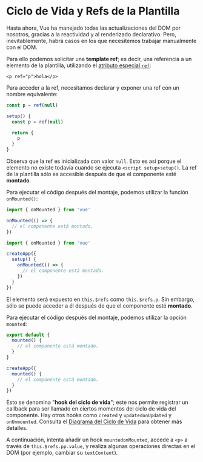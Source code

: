 # Ciclo de Vida y Refs de la Plantilla

Hasta ahora, Vue ha manejado todas las actualizaciones del DOM por nosotros, gracias a la reactividad y al renderizado declarativo. Pero, inevitablemente, habrá casos en los que necesitemos trabajar manualmente con el DOM.

Para ello podemos solicitar una **template ref**; es decir, una referencia a un elemento de la plantilla, utilizando el <a target="_blank" href="/api/built-in-special-attributes.html#ref">atributo especial `ref`</a>:

```vue-html
<p ref="p">hola</p>
```

<div class="composition-api">

Para acceder a la ref, necesitamos declarar<span class="html"> y exponer</span> una ref con un nombre equivalente:

<div class="sfc">

```js
const p = ref(null)
```

</div>
<div class="html">

```js
setup() {
  const p = ref(null)

  return {
    p
  }
}
```

</div>

Observa que la ref es inicializada con valor `null`. Esto es así porque el elemento no existe todavía cuando se ejecuta <span class="sfc">`<script setup>`</span><span class="html">`setup()`</span>. La ref de la plantilla sólo es accesible después de que el componente esté **montado**.

Para ejecutar el código después del montaje, podemos utilizar la función `onMounted()`:

<div class="sfc">

```js
import { onMounted } from 'vue'

onMounted(() => {
  // el componente está montado.
})
```

</div>
<div class="html">

```js
import { onMounted } from 'vue'

createApp({
  setup() {
    onMounted(() => {
      // el componente está montado.
    })
  }
})
```

</div>
</div>

<div class="options-api">

El elemento será expuesto en `this.$refs` como `this.$refs.p`. Sin embargo, sólo se puede acceder a él después de que el componente esté **montado**.

Para ejecutar el código después del montaje, podemos utilizar la opción `mounted`:

<div class="sfc">

```js
export default {
  mounted() {
    // el componente está montado.
  }
}
```

</div>
<div class="html">

```js
createApp({
  mounted() {
    // el componente está montado.
  }
})
```

</div>
</div>

Esto se denomina "**hook del ciclo de vida**"; este nos permite registrar un callback para ser llamado en ciertos momentos del ciclo de vida del componente. Hay otros hooks como <span class="options-api">`created` y `updated`</span><span class="composition-api">`onUpdated` y `onUnmounted`</span>. Consulta el <a target="_blank" href="/guide/essentials/lifecycle.html#diagrama-del-ciclo-de-vida">Diagrama del Ciclo de Vida</a> para obtener más detalles.

A continuación, intenta añadir un hook <span class="options-api">`mounted`</span><span class="composition-api">`onMounted`</span>, accede a `<p>` a través de <span class="options-api">`this.$refs.p`</span><span class="composition-api">`p.value`</span>, y realiza algunas operaciones directas en el DOM (por ejemplo, cambiar su `textContent`).
